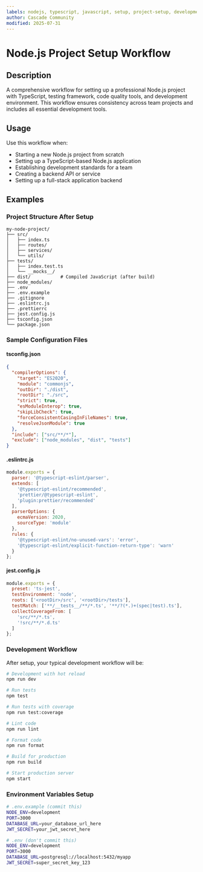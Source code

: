 ```yaml
---
labels: nodejs, typescript, javascript, setup, project-setup, development-environment, testing, code-quality, eslint, prettier, beginner
author: Cascade Community
modified: 2025-07-31
---
```


# Node.js Project Setup Workflow

## Description

A comprehensive workflow for setting up a professional Node.js project with TypeScript, testing framework, code quality tools, and development environment. This workflow ensures consistency across team projects and includes all essential development tools.

## Usage

Use this workflow when:
- Starting a new Node.js project from scratch
- Setting up a TypeScript-based Node.js application
- Establishing development standards for a team
- Creating a backend API or service
- Setting up a full-stack application backend

## Examples

### Project Structure After Setup
```
my-node-project/
├── src/
│   ├── index.ts
│   ├── routes/
│   ├── services/
│   └── utils/
├── tests/
│   ├── index.test.ts
│   └── __mocks__/
├── dist/           # Compiled JavaScript (after build)
├── node_modules/
├── .env
├── .env.example
├── .gitignore
├── .eslintrc.js
├── .prettierrc
├── jest.config.js
├── tsconfig.json
└── package.json
```

### Sample Configuration Files

#### tsconfig.json
```json
{
  "compilerOptions": {
    "target": "ES2020",
    "module": "commonjs",
    "outDir": "./dist",
    "rootDir": "./src",
    "strict": true,
    "esModuleInterop": true,
    "skipLibCheck": true,
    "forceConsistentCasingInFileNames": true,
    "resolveJsonModule": true
  },
  "include": ["src/**/*"],
  "exclude": ["node_modules", "dist", "tests"]
}
```

#### .eslintrc.js
```javascript
module.exports = {
  parser: '@typescript-eslint/parser',
  extends: [
    '@typescript-eslint/recommended',
    'prettier/@typescript-eslint',
    'plugin:prettier/recommended'
  ],
  parserOptions: {
    ecmaVersion: 2020,
    sourceType: 'module'
  },
  rules: {
    '@typescript-eslint/no-unused-vars': 'error',
    '@typescript-eslint/explicit-function-return-type': 'warn'
  }
};
```

#### jest.config.js
```javascript
module.exports = {
  preset: 'ts-jest',
  testEnvironment: 'node',
  roots: ['<rootDir>/src', '<rootDir>/tests'],
  testMatch: ['**/__tests__/**/*.ts', '**/?(*.)+(spec|test).ts'],
  collectCoverageFrom: [
    'src/**/*.ts',
    '!src/**/*.d.ts'
  ]
};
```

### Development Workflow
After setup, your typical development workflow will be:

```bash
# Development with hot reload
npm run dev

# Run tests
npm test

# Run tests with coverage
npm run test:coverage

# Lint code
npm run lint

# Format code
npm run format

# Build for production
npm run build

# Start production server
npm start
```

### Environment Variables Setup
```bash
# .env.example (commit this)
NODE_ENV=development
PORT=3000
DATABASE_URL=your_database_url_here
JWT_SECRET=your_jwt_secret_here

# .env (don't commit this)
NODE_ENV=development
PORT=3000
DATABASE_URL=postgresql://localhost:5432/myapp
JWT_SECRET=super_secret_key_123
```

<!-- METADATA
labels: nodejs, typescript, javascript, setup, project-setup, development-environment, testing, code-quality, eslint, prettier, beginner
author: Cascade Community
activation: manual
category: Workflows
-->
